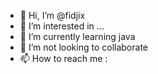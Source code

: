 - 👋 Hi, I’m @fidjix
- 👀 I’m interested in ...
- 🌱 I’m currently learning java
- 💞️ I’m not looking to collaborate
- 📫 How to reach me :

<!---
fidjix/fidjix is a ✨ special ✨ repository because its `README.md` (this file) appears on your GitHub profile.
You can click the Preview link to take a look at your changes.
--->

